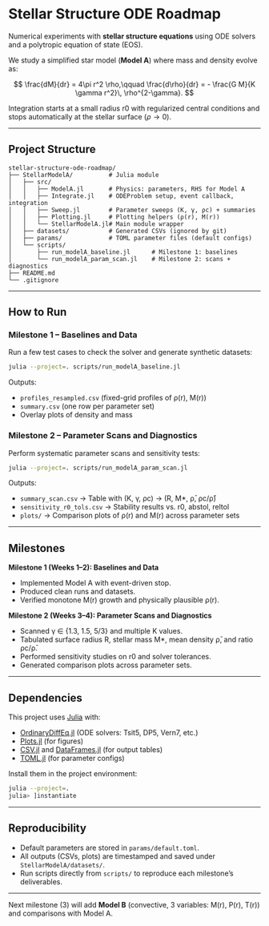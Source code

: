 # Stellar Structure ODE Roadmap

Numerical experiments with **stellar structure equations** using ODE solvers and a polytropic equation of state (EOS).

We study a simplified star model (**Model A**) where mass and density evolve as:

$$
\frac{dM}{dr} = 4\pi r^2 \rho,\qquad
\frac{d\rho}{dr} = - \frac{G M}{K \gamma r^2}\, \rho^{2-\gamma}.
$$

Integration starts at a small radius r0 with regularized central conditions and stops automatically at the stellar surface ($\rho \to 0$).

---

## Project Structure

```
stellar-structure-ode-roadmap/
├── StellarModelA/          # Julia module
│   ├── src/
│   │   ├── ModelA.jl       # Physics: parameters, RHS for Model A
│   │   ├── Integrate.jl    # ODEProblem setup, event callback, integration
│   │   ├── Sweep.jl        # Parameter sweeps (K, γ, ρc) + summaries
│   │   ├── Plotting.jl     # Plotting helpers (ρ(r), M(r))
│   │   └── StellarModelA.jl# Main module wrapper
│   ├── datasets/           # Generated CSVs (ignored by git)
│   ├── params/             # TOML parameter files (default configs)
│   └── scripts/
│       ├── run_modelA_baseline.jl      # Milestone 1: baselines
│       └── run_modelA_param_scan.jl    # Milestone 2: scans + diagnostics
├── README.md
└── .gitignore
```

---

## How to Run

### Milestone 1 – Baselines and Data
Run a few test cases to check the solver and generate synthetic datasets:
```bash
julia --project=. scripts/run_modelA_baseline.jl
```
Outputs:
- `profiles_resampled.csv` (fixed-grid profiles of ρ(r), M(r))
- `summary.csv` (one row per parameter set)
- Overlay plots of density and mass

### Milestone 2 – Parameter Scans and Diagnostics
Perform systematic parameter scans and sensitivity tests:
```bash
julia --project=. scripts/run_modelA_param_scan.jl
```
Outputs:
- `summary_scan.csv` → Table with (K, γ, ρc) → (R, M*, ρ̄, ρc/ρ̄)
- `sensitivity_r0_tols.csv` → Stability results vs. r0, abstol, reltol
- `plots/` → Comparison plots of ρ(r) and M(r) across parameter sets

---

## Milestones

**Milestone 1 (Weeks 1–2): Baselines and Data**
- Implemented Model A with event-driven stop.
- Produced clean runs and datasets.
- Verified monotone M(r) growth and physically plausible ρ(r).

**Milestone 2 (Weeks 3–4): Parameter Scans and Diagnostics**
- Scanned γ ∈ {1.3, 1.5, 5/3} and multiple K values.
- Tabulated surface radius R, stellar mass M*, mean density ρ̄, and ratio ρc/ρ̄.
- Performed sensitivity studies on r0 and solver tolerances.
- Generated comparison plots across parameter sets.

---

## Dependencies

This project uses [Julia](https://julialang.org) with:

- [OrdinaryDiffEq.jl](https://docs.sciml.ai/DiffEqDocs/stable/solvers/ode_solve/) (ODE solvers: Tsit5, DP5, Vern7, etc.)
- [Plots.jl](http://docs.juliaplots.org/latest/) (for figures)
- [CSV.jl](https://csv.juliadata.org/) and [DataFrames.jl](https://dataframes.juliadata.org/) (for output tables)
- [TOML.jl](https://github.com/JuliaLang/TOML.jl) (for parameter configs)

Install them in the project environment:
```bash
julia --project=.
julia> ]instantiate
```

---

## Reproducibility

- Default parameters are stored in `params/default.toml`.
- All outputs (CSVs, plots) are timestamped and saved under `StellarModelA/datasets/`.
- Run scripts directly from `scripts/` to reproduce each milestone’s deliverables.

---

Next milestone (3) will add **Model B** (convective, 3 variables: M(r), P(r), T(r)) and comparisons with Model A.
